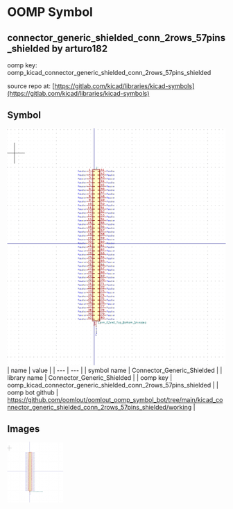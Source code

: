 # OOMP Symbol  
## connector_generic_shielded_conn_2rows_57pins_shielded  by arturo182  
  
oomp key: oomp_kicad_connector_generic_shielded_conn_2rows_57pins_shielded  
  
source repo at: [https://gitlab.com/kicad/libraries/kicad-symbols](https://gitlab.com/kicad/libraries/kicad-symbols)  
## Symbol  
  
[![working.png](working_600.png)](working.png)  
| name | value | 
| --- | --- | 
| symbol name | Connector_Generic_Shielded | 
| library name | Connector_Generic_Shielded | 
| oomp key | oomp_kicad_connector_generic_shielded_conn_2rows_57pins_shielded | 
| oomp bot github | https://github.com/oomlout/oomlout_oomp_symbol_bot/tree/main/kicad_connector_generic_shielded_conn_2rows_57pins_shielded/working | 
## Images  
  
[![working.png](working_140.png)](working.png)  
